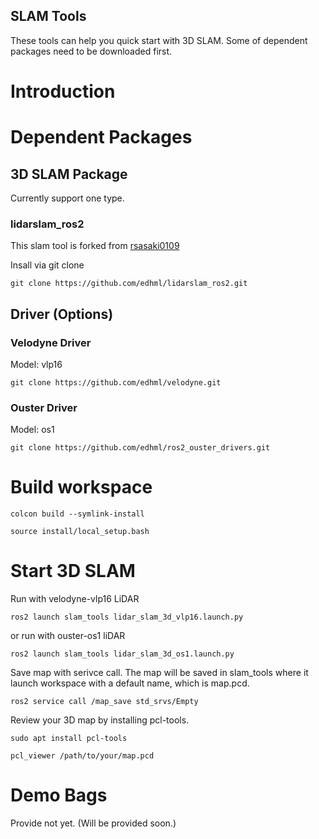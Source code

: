 ## SLAM Tools

These tools can help you quick start with 3D SLAM. Some of dependent packages need to be downloaded first.

# Introduction



# Dependent Packages

## 3D SLAM Package

Currently support one type.

### lidarslam_ros2

This slam tool is forked from [rsasaki0109](https://github.com/rsasaki0109/lidarslam_ros2)

Insall via git clone

```
git clone https://github.com/edhml/lidarslam_ros2.git
```

## Driver (Options)

### Velodyne Driver

Model: vlp16

```
git clone https://github.com/edhml/velodyne.git
```

### Ouster Driver

Model: os1

```
git clone https://github.com/edhml/ros2_ouster_drivers.git
```

# Build workspace

```
colcon build --symlink-install

source install/local_setup.bash
```

# Start 3D SLAM

Run with velodyne-vlp16 LiDAR

```
ros2 launch slam_tools lidar_slam_3d_vlp16.launch.py
```

or run with ouster-os1 liDAR

```
ros2 launch slam_tools lidar_slam_3d_os1.launch.py
```

Save map with serivce call. The map will be saved in slam_tools where it launch workspace with a default name, which is map.pcd.

```
ros2 service call /map_save std_srvs/Empty
```

Review your 3D map by installing pcl-tools.

```
sudo apt install pcl-tools

pcl_viewer /path/to/your/map.pcd
```

# Demo Bags

Provide not yet. (Will be provided soon.)


